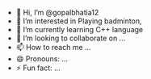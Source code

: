 - 👋 Hi, I’m @gopalbhatia12
- 👀 I’m interested in Playing badminton, 
- 🌱 I’m currently learning C++ language
- 💞️ I’m looking to collaborate on ...
- 📫 How to reach me ...
- 😄 Pronouns: ...
- ⚡ Fun fact: ...

<!---
gopalbhatia12/gopalbhatia12 is a ✨ unique ✨ repository because its `README.md` (this file) appears on your GitHub profile.
You can click the Preview link to take a look at your changes.
--->
